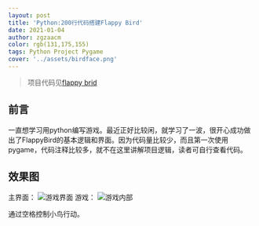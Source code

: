```yaml
---
layout: post
title: 'Python:200行代码搭建Flappy Bird'
date: 2021-01-04
author: zgzaacm
color: rgb(131,175,155)
tags: Python Project Pygame
cover: '../assets/birdface.png'
---
```


> 项目代码见[flappy brid](https://github.com/zgzaacm/my-flappy-bird)

## 前言

一直想学习用python编写游戏。最近正好比较闲，就学习了一波，很开心成功做出了FlappyBird的基本逻辑和界面。因为代码量比较少，而且第一次使用pygame，代码注释比较多，就不在这里讲解项目逻辑，读者可自行查看代码。

## 效果图

主界面：
![游戏界面](https://img-blog.csdnimg.cn/20210105001734978.png?x-oss-process=image/watermark,type_ZmFuZ3poZW5naGVpdGk,shadow_10,text_aHR0cHM6Ly9ibG9nLmNzZG4ubmV0L0FsdmFzc3Nz,size_16,color_FFFFFF,t_70)
游戏：
![游戏内部](https://img-blog.csdnimg.cn/20210105001748524.png?x-oss-process=image/watermark,type_ZmFuZ3poZW5naGVpdGk,shadow_10,text_aHR0cHM6Ly9ibG9nLmNzZG4ubmV0L0FsdmFzc3Nz,size_16,color_FFFFFF,t_70)

通过空格控制小鸟行动。